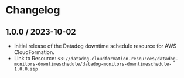 # Changelog

## 1.0.0 / 2023-10-02

* Initial release of the Datadog downtime schedule resource for AWS CloudFormation.
* Link to Resource: `s3://datadog-cloudformation-resources/datadog-monitors-downtimeschedule/datadog-monitors-downtimeschedule-1.0.0.zip`
